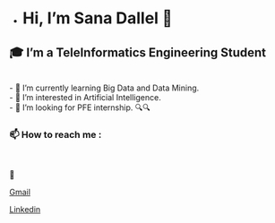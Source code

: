 -  <h1>Hi, I’m Sana Dallel 👋 </h1>
 <h2> 🎓 I’m a TeleInformatics Engineering Student </h2>
<br>
- 🌱 I’m currently learning Big Data and Data Mining. <br>
- 💞 I’m interested in Artificial Intelligence.  <br>
- 👀 I’m looking for PFE internship. 🔍🔍<br>
<h3> 📫 How to reach me : </h3> <br>

📩 <p><a href="sanadallel20@gmail.com">Gmail</a></p>      <p><a href="https://www.linkedin.com/in/sana-dallel-b6a976185/">Linkedin</a></p> 


<!---
dallelSana/dallelSana is a ✨ special ✨ repository because its `README.md` (this file) appears on your GitHub profile.
You can click the Preview link to take a look at your changes.
--->
